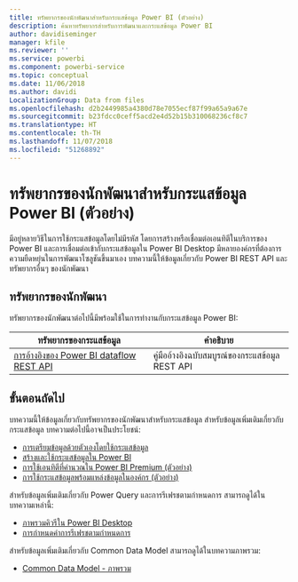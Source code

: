 ```yaml
---
title: ทรัพยากรของนักพัฒนาสำหรับกระแสข้อมูล Power BI (ตัวอย่าง)
description: ค้นหาทรัพยากรสำหรับการพัฒนาและกระแสข้อมูล Power BI
author: davidiseminger
manager: kfile
ms.reviewer: ''
ms.service: powerbi
ms.component: powerbi-service
ms.topic: conceptual
ms.date: 11/06/2018
ms.author: davidi
LocalizationGroup: Data from files
ms.openlocfilehash: d2b2449985a4380d78e7055ecf87f99a65a9a67e
ms.sourcegitcommit: b23fdcc0ceff5acd2e4d52b15b310068236cf8c7
ms.translationtype: HT
ms.contentlocale: th-TH
ms.lasthandoff: 11/07/2018
ms.locfileid: "51268892"
---
```

# <a name="developer-resources-for-power-bi-dataflows-preview"></a>ทรัพยากรของนักพัฒนาสำหรับกระแสข้อมูล Power BI (ตัวอย่าง)

มีอยู่หลายวิธีในการใช้กระแสข้อมูลโดยไม่มีรหัส โดยการสร้างหรือเชื่อมต่อเอนทิตีในบริการของ Power BI และการเชื่อมต่อเข้ากับกระแสข้อมูลใน Power BI Desktop มีหลายองค์กรที่ต้องการความยืดหยุ่นในการพัฒนาโซลูชันขึ้นมาเอง บทความนี้ให้ข้อมูลเกี่ยวกับ Power BI REST API และทรัพยากรอื่นๆ ของนักพัฒนา


## <a name="developer-resources"></a>ทรัพยากรของนักพัฒนา

ทรัพยากรของนักพัฒนาต่อไปนี้มีพร้อมใช้ในการทำงานกับกระแสข้อมูล Power BI:


| ทรัพยากรของกระแสข้อมูล | คำอธิบาย |
| --- | --- |
| [การอ้างอิงของ Power BI dataflow REST API](http://download.microsoft.com/download/5/4/0/540DAA5B-6760-4BDF-A089-8C3DBA8BB4DD/Power%20BI%20dataflow%20REST%20API%20reference.docx)    | คู่มืออ้างอิงฉบับสมบูรณ์ของกระแสข้อมูล REST API|


## <a name="next-steps"></a>ขั้นตอนถัดไป

บทความนี้ให้ข้อมูลเกี่ยวกับทรัพยากรของนักพัฒนาสำหรับกระแสข้อมูล สำหรับข้อมูลเพิ่มเติมเกี่ยวกับกระแสข้อมูล บทความต่อไปนี้อาจเป็นประโยชน์:

* [การเตรียมข้อมูลด้วยตัวเองโดยใช้กระแสข้อมูล](service-dataflows-overview.md)
* [สร้างและใช้กระแสข้อมูลใน Power BI](service-dataflows-create-use.md)
* [การใช้เอนทิตีที่คำนวณใน Power BI Premium (ตัวอย่าง)](service-dataflows-computed-entities-premium.md)
* [การใช้กระแสข้อมูลพร้อมแหล่งข้อมูลในองค์กร (ตัวอย่าง)](service-dataflows-on-premises-gateways.md)

สำหรับข้อมูลเพิ่มเติมเกี่ยวกับ Power Query และการรีเฟรชตามกำหนดการ สามารถดูได้ในบทความเหล่านี้:
* [ภาพรวมคิวรีใน Power BI Desktop](desktop-query-overview.md)
* [การกำหนดค่าการรีเฟรชตามกำหนดการ](refresh-scheduled-refresh.md)

สำหรับข้อมูลเพิ่มเติมเกี่ยวกับ Common Data Model สามารถดูได้ในบทความภาพรวม:
* [Common Data Model - ภาพรวม](https://docs.microsoft.com/powerapps/common-data-model/overview)

